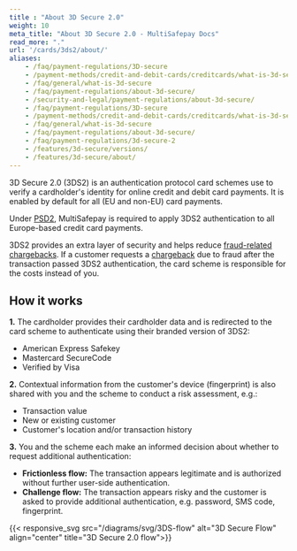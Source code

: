 ```yaml
---
title : "About 3D Secure 2.0"
weight: 10
meta_title: "About 3D Secure 2.0 - MultiSafepay Docs"
read_more: "."
url: '/cards/3ds2/about/'
aliases:
    - /faq/payment-regulations/3D-secure
    - /payment-methods/credit-and-debit-cards/creditcards/what-is-3d-secure/
    - /faq/general/what-is-3d-secure
    - /faq/payment-regulations/about-3d-secure/
    - /security-and-legal/payment-regulations/about-3d-secure/
    - /faq/payment-regulations/3D-secure
    - /payment-methods/credit-and-debit-cards/creditcards/what-is-3d-secure/
    - /faq/general/what-is-3d-secure
    - /faq/payment-regulations/about-3d-secure/
    - /faq/payment-regulations/3d-secure-2
    - /features/3d-secure/versions/
    - /features/3d-secure/about/
---
```


3D Secure 2.0 (3DS2) is an authentication protocol card schemes use to verify a cardholder's identity for online credit and debit card payments. It is enabled by default for all (EU and non-EU) card payments.

Under [PSD2](/payment-regulations/psd2/), MultiSafepay is required to apply 3DS2 authentication to all Europe-based credit card payments.

3DS2 provides an extra layer of security and helps reduce [fraud-related chargebacks](/chargebacks/minimizing/). If a customer requests a [chargeback](/chargebacks/) due to fraud after the transaction passed 3DS2 authentication, the card scheme is responsible for the costs instead of you.

## How it works

**1.** The cardholder provides their cardholder data and is redirected to the card scheme to authenticate using their branded version of 3DS2:

- American Express Safekey
- Mastercard SecureCode
- Verified by Visa

**2.** Contextual information from the customer's device (fingerprint) is also shared with you and the scheme to conduct a risk assessment, e.g.:

- Transaction value
- New or existing customer
- Customer's location and/or transaction history

**3.** You and the scheme each make an informed decision about whether to request additional authentication:

- **Frictionless flow:** The transaction appears legitimate and is authorized without further user-side authentication. 
- **Challenge flow:** The transaction appears risky and the customer is asked to provide additional authentication, e.g. password, SMS code, fingerprint.

{{< responsive_svg src="/diagrams/svg/3DS-flow" alt="3D Secure Flow" align="center" title="3D Secure 2.0 flow">}}
